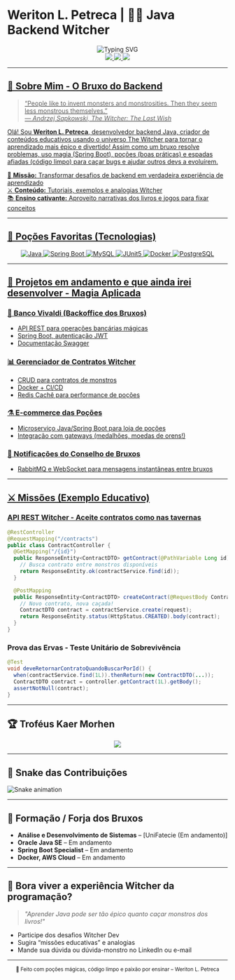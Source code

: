 # Weriton L. Petreca | 🧙‍♂️ Java Backend Witcher

<div align="center">
  <img src="https://readme-typing-svg.herokuapp.com?font=Fira+Code&size=35&duration=3000&pause=1000&color=FF6B35&center=true&vCenter=true&width=700&lines=Witcher+Backend+Developer;Spring+Boot+Alchemist;Solving+Problems+Like+a+Witcher;Java+Inspired+on+Kaer+Morhen" alt="Typing SVG"/>
</div>

<div align="center">
  <a href="https://linkedin.com/in/weriton-petreca">
    <img src="https://img.shields.io/badge/LinkedIn-0077B5?style=for-the-badge&logo=linkedin&logoColor=white"/>
  </a>
  <a href="mailto:eulcfr@gmail.com">
    <img src="https://img.shields.io/badge/Gmail-D14836?style=for-the-badge&logo=gmail&logoColor=white"/>
  </a>
  <a href="https://wa.me/5535997231989">
    <img src="https://img.shields.io/badge/WhatsApp-25D366?style=for-the-badge&logo=whatsapp&logoColor=white"/>
</div>

---

## 🧙 Sobre Mim - O Bruxo do Backend

> “People like to invent monsters and monstrosities. Then they seem less monstrous themselves.”  
> *― Andrzej Sapkowski, The Witcher: The Last Wish*

Olá! Sou **Weriton L. Petreca**, desenvolvedor backend Java, criador de conteúdos educativos usando o universo The Witcher para tornar o aprendizado mais épico e divertido! Assim como um bruxo resolve problemas, uso magia (Spring Boot), poções (boas práticas) e espadas afiadas (código limpo) para caçar bugs e ajudar outros devs a evoluírem.

🔮 **Missão:** Transformar desafios de backend em verdadeira experiência de aprendizado  
⚔️ **Conteúdo:** Tutoriais, exemplos e analogias Witcher  
📚 **Ensino cativante:** Aproveito narrativas dos livros e jogos para fixar conceitos

---

## 🧪 Poções Favoritas (Tecnologias)

<div align="center">
  <img src="https://img.shields.io/badge/Java-ED8B00?style=for-the-badge&logo=openjdk&logoColor=white" alt="Java"/>
  <img src="https://img.shields.io/badge/Spring_Boot-6DB33F?style=for-the-badge&logo=springboot&logoColor=white" alt="Spring Boot"/>
  <img src="https://img.shields.io/badge/MySQL-4479A1?style=for-the-badge&logo=mysql&logoColor=white" alt="MySQL"/>
  <img src="https://img.shields.io/badge/JUnit5-25A162?style=for-the-badge&logo=junit5&logoColor=white" alt="JUnit5"/>
  <img src="https://img.shields.io/badge/Docker-2496ED?style=for-the-badge&logo=docker&logoColor=white" alt="Docker"/>
  <img src="https://img.shields.io/badge/PostgreSQL-316192?style=for-the-badge&logo=postgresql&logoColor=white" alt="PostgreSQL"/>
</div>

---

## 🏰 Projetos em andamento e que ainda irei desenvolver - Magia Aplicada

### 🏦 Banco Vivaldi (Backoffice dos Bruxos)
- API REST para operações bancárias mágicas  
- Spring Boot, autenticação JWT
- Documentação Swagger

### 📊 Gerenciador de Contratos Witcher
- CRUD para contratos de monstros
- Docker + CI/CD
- Redis Cachê para performance de poções

### ⚗️ E-commerce das Poções
- Microserviço Java/Spring Boot para loja de poções
- Integração com gateways (medalhões, moedas de orens!)

### 📜 Notificações do Conselho de Bruxos
- RabbitMQ e WebSocket para mensagens instantâneas entre bruxos

---

## ⚔️ Missões (Exemplo Educativo)

### API REST Witcher - Aceite contratos como nas tavernas
```java
@RestController
@RequestMapping("/contracts")
public class ContractController {
  @GetMapping("/{id}")
  public ResponseEntity<ContractDTO> getContract(@PathVariable Long id) {
    // Busca contrato entre monstros disponíveis
    return ResponseEntity.ok(contractService.find(id));
  }

  @PostMapping
  public ResponseEntity<ContractDTO> createContract(@RequestBody ContractCreateRequest request) {
    // Novo contrato, nova caçada!
    ContractDTO contract = contractService.create(request);
    return ResponseEntity.status(HttpStatus.CREATED).body(contract);
  }
}
```
### Prova das Ervas - Teste Unitário de Sobrevivência

```java
@Test
void deveRetornarContratoQuandoBuscarPorId() {
  when(contractService.find(1L)).thenReturn(new ContractDTO(...));
  ContractDTO contract = controller.getContract(1L).getBody();
  assertNotNull(contract);
}
```
---

## 🏆 Troféus Kaer Morhen

<div align="center">
  <img src="https://github-profile-trophy.vercel.app/?username=weritonpetreca&theme=radical&no-frame=true&row=1" />
</div>

---

## 🐍 Snake das Contribuições

<picture>
  <source srcset="https://weritonpetreca.github.io/dist/github-contribution-grid-snake-dark.svg" media="(prefers-color-scheme: dark)">
  <img src="https://weritonpetreca.github.io/dist/github-contribution-grid-snake.svg" alt="Snake animation"/>
</picture>

---

## 🧙 Formação / Forja dos Bruxos

- **Análise e Desenvolvimento de Sistemas** – [UniFatecie (Em andamento)]
- **Oracle Java SE** – Em andamento
- **Spring Boot Specialist** – Em andamento
- **Docker, AWS Cloud** – Em andamento

---

## 💬 Bora viver a experiência Witcher da programação?
> *"Aprender Java pode ser tão épico quanto caçar monstros dos livros!"*

- Participe dos desafios Witcher Dev
- Sugira “missões educativas” e analogias
- Mande sua dúvida ou dúvida-monstro no LinkedIn ou e-mail

---

<div align="center">
  <sub>🔮 Feito com poções mágicas, código limpo e paixão por ensinar – Weriton L. Petreca</sub>
</div>
